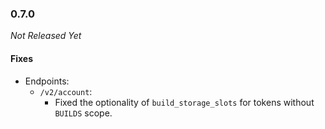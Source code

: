 ### 0.7.0

_Not Released Yet_

#### Fixes

- Endpoints:
  - `/v2/account`:
    - Fixed the optionality of `build_storage_slots` for tokens without `BUILDS`
      scope.